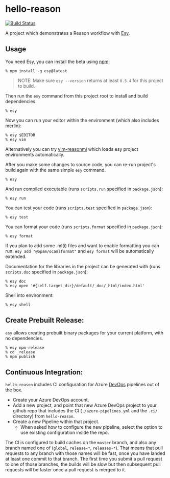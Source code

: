 # hello-reason

[![Build Status](https://dev.azure.com/esy-ocaml/esy-ocaml/_apis/build/status/esy-ocaml.hello-reason?branchName=master)](https://dev.azure.com/esy-ocaml/esy-ocaml/_build/latest?definitionId=1?branchName=master)

A project which demonstrates a Reason workflow with [Esy][].

[Esy]: https://github.com/esy-ocaml/esy


## Usage

You need Esy, you can install the beta using [npm](https://npmjs.com):

    % npm install -g esy@latest

> NOTE: Make sure `esy --version` returns at least `0.5.4` for this project to build.

Then run the `esy` command from this project root to install and build dependencies.

    % esy

Now you can run your editor within the environment (which also includes merlin):

    % esy $EDITOR
    % esy vim

Alternatively you can try [vim-reasonml](https://github.com/jordwalke/vim-reasonml)
which loads esy project environments automatically.

After you make some changes to source code, you can re-run project's build
again with the same simple `esy` command.

    % esy

And run compiled executable (runs `scripts.run` specified in
  `package.json`):

    % esy run

You can test your code (runs `scripts.test` specified in
`package.json`):

    % esy test

You can format your code (runs `scripts.format` specified in `package.json`):

    % esy format

If you plan to add some .ml(i) files and want to enable formatting you can
run: `esy add "@opam/ocamlformat"` and `esy format` will be automatically
extended.

Documentation for the libraries in the project can be generated with (runs
`scripts.doc` specified in `package.json`):

    % esy doc
    % esy open '#{self.target_dir}/default/_doc/_html/index.html'

Shell into environment:

    % esy shell


## Create Prebuilt Release:

`esy` allows creating prebuilt binary packages for your current platform, with
no dependencies.

    % esy npm-release
    % cd _release
    % npm publish

## Continuous Integration:
`hello-reason` includes CI configuration for Azure
[DevOps](https://dev.azure.com) pipelines out of the box.

- Create your Azure DevOps account.
- Add a new project, and point that new Azure DevOps project to your github
  repo that includes the CI (`./azure-pipelines.yml` and the `.ci/` directory)
  from `hello-reason`.
- Create a new Pipeline within that project.
  - When asked how to configure the new pipeline, select the option to use
    existing configuration inside the repo.

The CI is configured to build caches on the `master` branch, and also any
branch named one of (`global`, `release-*`, `releases-*`). That means that pull
requests to any branch with those names will be fast, once you have landed at
least one commit to that branch. The first time you submit a pull request to
one of those branches, the builds will be slow but then subsequent pull
requests will be faster once a pull request is merged to it.

